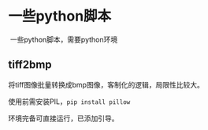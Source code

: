 # 一些python脚本

​	一些python脚本，需要python环境

## tiff2bmp

将tiff图像批量转换成bmp图像，客制化的逻辑，局限性比较大。

使用前需安装PIL，`pip install pillow`

环境完备可直接运行，已添加引导。